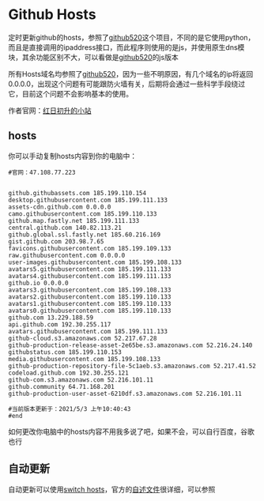 # Github Hosts
定时更新github的hosts，参照了[github520](/521xueweihan/GitHub520)这个项目，不同的是它使用python，而且是直接调用的ipaddress接口，而此程序则使用的是js，并使用原生dns模块，其余功能区别不大，可以看做是[github520](/521xueweihan/GitHub520)的js版本

所有Hosts域名均参照了[github520](/521xueweihan/GitHub520)，因为一些不明原因，有几个域名的ip将返回0.0.0.0，出现这个问题有可能跟防火墙有关，后期将会通过一些科学手段绕过它，目前这个问题不会影响基本的使用。

作者官网：[红日初升的小站](http://47.108.77.223)

## hosts

你可以手动复制hosts内容到你的电脑中：

```
#官网：47.108.77.223


github.githubassets.com 185.199.110.154
desktop.githubusercontent.com 185.199.111.133
assets-cdn.github.com 0.0.0.0
camo.githubusercontent.com 185.199.110.133
github.map.fastly.net 185.199.111.133
central.github.com 140.82.113.21
github.global.ssl.fastly.net 185.60.216.169
gist.github.com 203.98.7.65
favicons.githubusercontent.com 185.199.109.133
raw.githubusercontent.com 0.0.0.0
user-images.githubusercontent.com 185.199.108.133
avatars5.githubusercontent.com 185.199.111.133
avatars4.githubusercontent.com 185.199.111.133
github.io 0.0.0.0
avatars3.githubusercontent.com 185.199.108.133
avatars2.githubusercontent.com 185.199.110.133
avatars1.githubusercontent.com 185.199.110.133
avatars0.githubusercontent.com 185.199.110.133
github.com 13.229.188.59
api.github.com 192.30.255.117
avatars.githubusercontent.com 185.199.111.133
github-cloud.s3.amazonaws.com 52.217.67.28
github-production-release-asset-2e65be.s3.amazonaws.com 52.216.24.140
githubstatus.com 185.199.110.153
media.githubusercontent.com 185.199.108.133
github-production-repository-file-5c1aeb.s3.amazonaws.com 52.217.41.52
codeload.github.com 192.30.255.121
github-com.s3.amazonaws.com 52.216.101.11
github.community 64.71.168.201
github-production-user-asset-6210df.s3.amazonaws.com 52.216.101.11

#当前版本更新于：2021/5/3 上午10:40:43
#end
```

如何更改你电脑中的hosts内容不用我多说了吧，如果不会，可以自行百度，谷歌也行

## 自动更新

自动更新可以使用[switch hosts](/oldj/SwitchHosts)，官方的[自述文件](https://github.com/oldj/SwitchHosts#readme)很详细，可以参照

